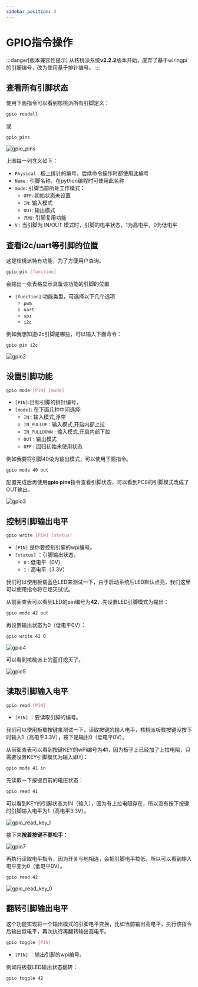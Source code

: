 ```yaml
---
sidebar_position: 2
---
```


# GPIO指令操作

:::danger[版本兼容性提示]
从核桃派系统**v2.2.2**版本开始，废弃了基于wiringpi的引脚编号，改为使用基于排针编号。
:::



## 查看所有引脚状态

使用下面指令可以看到核桃派所有引脚定义：
```bash
gpio readall
```
或
```bash
gpio pins
```
![gpio_pins](./img/gpio_command/gpio_pins.png)

上图每一列含义如下：
- `Physical` : 板上排针的编号，后续命令操作时都使用此编号
- `Name` : 引脚名称，在python编程时可使用此名称
- `mode`: 引脚当前所处工作模式：
    - `OFF`: 初始状态未设置
    - `IN`: 输入模式
    - `OUT`: 输出模式
    - `其他`: 引脚复用功能
- `V` : 当引脚为 IN/OUT 模式时，引脚的电平状态，1为高电平，0为低电平


## 查看i2c/uart等引脚的位置

这是核桃派特有功能，为了方便用户查询。

```bash
gpio pin [function]
```
会输出一张表格显示具备该功能的引脚的位置
- `[function]`:功能类型，可选择以下几个选项
    - `pwm`
    - `uart`
    - `spi`
    - `i2c`

例如我想知道i2c引脚是哪些，可以输入下面命令：

```bash
gpio pin i2c
```
![gpio2](./img/gpio_command/gpio_pin_i2c.png)

## 设置引脚功能
```bash
gpio mode [PIN] [mode]
```
- `[PIN]`:目标引脚的排针编号，
- `[mode]`: 在下面几种中间选择:
    - `IN` : 输入模式,浮空
    - `IN_PULLUP` : 输入模式,开启内部上拉
    - `IN_PULLDOWN` : 输入模式,开启内部下拉
    - `OUT` : 输出模式
    - `OFF` : 回归初始未使用状态

例如我要将引脚40设为输出模式，可以使用下面指令。
```bash
gpio mode 40 out
```
配置完成后再使用**gpio pins**指令查看引脚状态，可以看到PC8的引脚模式改成了OUT输出。

![gpio3](./img/gpio_command/gpio_mode_40_out.png)

## 控制引脚输出电平

```bash
gpio write [PIN] [status]
```

- `[PIN]` 是你要控制引脚的wpi编号。
- `[status]` ：引脚输出状态。
    - `0` : 低电平（0V）
    - `1` : 高电平（3.3V）



我们可以使用板载蓝色LED来测试一下，由于启动系统后LED默认点亮，我们这里可以使用指令将它熄灭试试。

从前面查表可以看到LED的pin编号为**42**，先设置LED引脚模式为输出：
```bash
gpio mode 42 out
```

再设置输出状态为0（低电平0V）：

```bash
gpio write 42 0
```

![gpio4](./img/gpio_command/gpio_write_led.png)

可以看到核桃派上的蓝灯熄灭了。

![gpio5](./img/gpio_command/gpio5.png)


## 读取引脚输入电平

```bash
gpio read [PIN]
```

- `[PIN]` ：要读取引脚的编号。

我们可以使用板载按键来测试一下，读取按键的输入电平，核桃派板载按键没按下时输入1（高电平3.3V），按下是输出0（低电平0V）。

从前面查表可以看到按键KEY的wPi编号为**41**，因为板子上已经加了上拉电阻，只需要设置KEY引脚模式为输入即可：
```bash
gpio mode 41 in
```

先读取一下按键目前的电压状态：

```bash
gpio read 41
```

可以看到KEY的引脚状态为IN（输入），因为有上拉电阻存在，所以没有按下按键时引脚输入电平为1（高电平3.3V）。

![gpio_read_key_1](./img/gpio_command/gpio_read_key_1.png)

接下来**按着按键不要松手**：

![gpio7](./img/gpio_command/gpio7.png)

再执行读取电平指令，因为开关与地相连，会把引脚电平拉低，所以可以看到输入电平变为0（低电平0V）。
```bash
gpio read 42
```

![gpio_read_key_0](./img/gpio_command/gpio_read_key_0.png)

## 翻转引脚输出电平

这个功能实现将一个输出模式的引脚电平变换，比如当前输出高电平，执行该指令后输出低电平，再次执行再翻转输出高电平。

```bash
gpio toggle [PIN]
```
- `[PIN]` ：输出引脚的wpi编号。

例如将板载LED输出状态翻转：
```bash
gpio toggle 42
```
